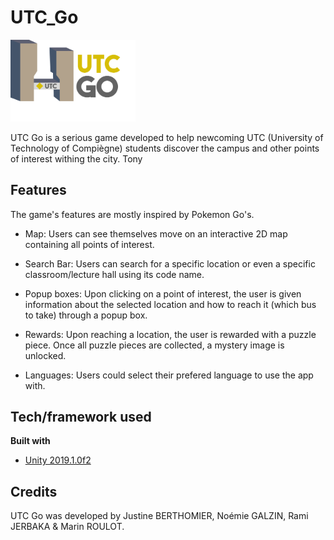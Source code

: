 # UTC_Go

<img src="/images/logo.png" alt="UTC Go Logo" width="200"/>

UTC Go is a serious game developed to help newcoming UTC (University of Technology of Compiègne) students discover the campus and other points of interest withing the city. Tony

## Features
The game's features are mostly inspired by Pokemon Go's. 

* Map: 
Users can see themselves move on an interactive 2D map containing all points of interest.

* Search Bar: 
Users can search for a specific location or even a specific classroom/lecture hall using its code name.

* Popup boxes:
Upon clicking on a point of interest, the user is given information about the selected location and how to reach it (which bus to take) through a popup box.

* Rewards:
Upon reaching a location, the user is rewarded with a puzzle piece. Once all puzzle pieces are collected, a mystery image is unlocked.

* Languages:
Users could select their prefered language to use the app with.

## Tech/framework used
<b>Built with</b>
- [Unity 2019.1.0f2](unity.com)
  
## Credits
UTC Go was developed by Justine BERTHOMIER, Noémie GALZIN, Rami JERBAKA & Marin ROULOT.
